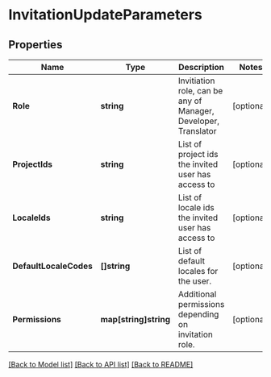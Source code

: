 # InvitationUpdateParameters

## Properties

Name | Type | Description | Notes
------------ | ------------- | ------------- | -------------
**Role** | **string** | Invitiation role, can be any of Manager, Developer, Translator | [optional] 
**ProjectIds** | **string** | List of project ids the invited user has access to | [optional] 
**LocaleIds** | **string** | List of locale ids the invited user has access to | [optional] 
**DefaultLocaleCodes** | **[]string** | List of default locales for the user. | [optional] 
**Permissions** | **map[string]string** | Additional permissions depending on invitation role. | [optional] 

[[Back to Model list]](../README.md#documentation-for-models) [[Back to API list]](../README.md#documentation-for-api-endpoints) [[Back to README]](../README.md)


